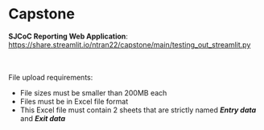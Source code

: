 # Capstone

**SJCoC Reporting Web Application**: https://share.streamlit.io/ntran22/capstone/main/testing_out_streamlit.py
<br>
<br>
<br>

File upload requirements:
 - File sizes must be smaller than 200MB each
 - Files must be in Excel file format
 - This Excel file must contain 2 sheets that are strictly named ***Entry data*** and ***Exit data***
